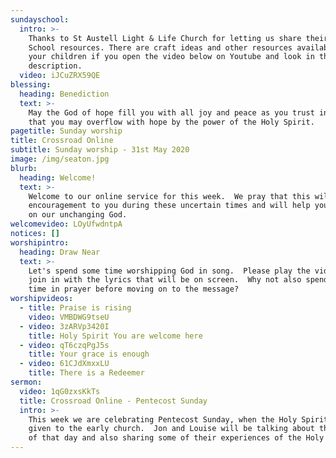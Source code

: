 ```yaml
---
sundayschool:
  intro: >-
    Thanks to St Austell Light & Life Church for letting us share their Sunday
    School resources. There are craft ideas and other resources available for
    your children if you open the video below on Youtube and look in the video
    description.
  video: iJCuZRX59QE
blessing:
  heading: Benediction
  text: >-
    May the God of hope fill you with all joy and peace as you trust in Him, so
    that you may overflow with hope by the power of the Holy Spirit.
pagetitle: Sunday worship
title: Crossroad Online
subtitle: Sunday worship - 31st May 2020
image: /img/seaton.jpg
blurb:
  heading: Welcome!
  text: >-
    Welcome to our online service for this week.  We pray that this will be an
    encouragement to you during these uncertain times and will help you to focus
    on our unchanging God. 
welcomevideo: LOyUfwdntpA
notices: []
worshipintro:
  heading: Draw Near
  text: >-
    Let's spend some time worshipping God in song.  Please play the videos and
    join in with the lyrics that will be on screen.  Why not also spend some
    time in prayer before moving on to the message?
worshipvideos:
  - title: Praise is rising
    video: VMBDWG9tseU
  - video: 3zARVp3420I
    title: Holy Spirit You are welcome here
  - video: qT6czqPgJ5s
    title: Your grace is enough
  - video: 61CJdXmxxLU
    title: There is a Redeemer
sermon:
  video: 1qG0zxsKkTs
  title: Crossroad Online - Pentecost Sunday
  intro: >-
    This week we are celebrating Pentecost Sunday, when the Holy Spirit was
    given to the early church.  Jon and Louise will be talking about the events
    of that day and also sharing some of their experiences of the Holy Spirit.
---
```

